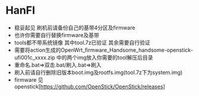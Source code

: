 # HanFI
* 稳妥起见 刷机前请备份自己的基带4分区及firmware
* 也许你需要自行替换firmware及基带
* tools都不带系统镜像 其中tool.7z已验证 其余需要自行验证 
* 需要将action生成的OpenWrt_firmware_Handsome_handsome-openstick-ufi001c_xxxx.zip 中的两个img放入你需要的tool解压后目录
* 重命名.bat=>双击.bat/刷入.bat=>刷入 
* 刷入前请自行删除旧版本boot.img及rootfs.img(tool.7z下为system.img)
* firmware 见 openstick[https://github.com/OpenStick/OpenStick/releases]
